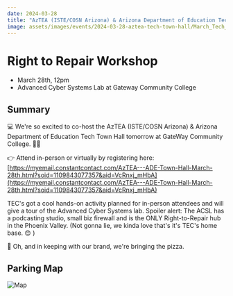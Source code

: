 ```yaml
---
date: 2024-03-28
title: "AzTEA (ISTE/COSN Arizona) & Arizona Department of Education Tech Town Hall"
image: assets/images/events/2024-03-28-aztea-tech-town-hall/March_Tech_Town_Hall.jpeg
---
```


# Right to Repair Workshop

- March 28th, 12pm
- Advanced Cyber Systems Lab at Gateway Community College

## Summary

💻 We're so excited to co-host the AzTEA (ISTE/COSN Arizona) & Arizona Department of Education Tech Town Hall tomorrow at GateWay Community College. 👩‍🏫

👉 Attend in-person or virtually by registering here: [https://myemail.constantcontact.com/AzTEA---ADE-Town-Hall-March-28th.html?soid=1109843077357&aid=VcRnxj_mHbA](https://myemail.constantcontact.com/AzTEA---ADE-Town-Hall-March-28th.html?soid=1109843077357&aid=VcRnxj_mHbA)

TEC's got a cool hands-on activity planned for in-person attendees and will give a tour of the Advanced Cyber Systems lab. Spoiler alert: The ACSL has a podcasting studio, small biz firewall and is the ONLY Right-to-Repair hub in the Phoenix Valley. (Not gonna lie, we kinda love that's it's TEC's home base. 😊 )

🍕 Oh, and in keeping with our brand, we're bringing the pizza.

## Parking Map

![Map](/assets/images/events/2024-02-27-right-to-repair-workshop/FB_IMG_1707802988158.jpg)
